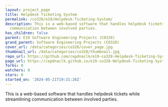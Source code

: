 ```yaml
---
layout: project_page
title: Helpdesk Ticketing System
permalink: /co328/e19/Helpdesk-Ticketing-System/
description: This is a web-based software that handles helpdesk tickets while streamlining
  communication between involved parties.
has_children: false
parent: E19 Software Engineering Projects (CO328)
grand_parent: Software Engineering Projects (CO328)
cover_url: /data/categories/co328/cover_page.jpg
thumbnail_url: /data/categories/co328/thumbnail.jpg
repo_url: https://github.com/cepdnaclk/e19-co328-Helpdesk-Ticketing-System
page_url: https://cepdnaclk.github.io/e19-co328-Helpdesk-Ticketing-System
forks: 0
watchers: 0
stars: 0
started_on: '2024-05-21T19:31:26Z'
---
```


This is a web-based software that handles helpdesk tickets while streamlining communication between involved parties.